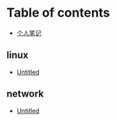 # Table of contents

* [个人笔记](README.md)

## linux

* [Untitled](linux/untitled.md)

## network

* [Untitled](network/untitled.md)

